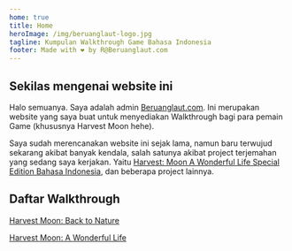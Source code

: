 ```yaml
---
home: true
title: Home
heroImage: /img/beruanglaut-logo.jpg
tagline: Kumpulan Walkthrough Game Bahasa Indonesia
footer: Made with ❤️ by R@Beruanglaut.com
---
```

## Sekilas mengenai website ini
Halo semuanya.
Saya adalah admin [Beruanglaut.com](https://beruanglaut.com).
Ini merupakan website yang saya buat untuk menyediakan Walkthrough bagi para pemain Game (khususnya Harvest Moon hehe).

Saya sudah merencanakan website ini sejak lama, namun baru terwujud sekarang akibat banyak kendala, salah satunya akibat project terjemahan yang sedang saya kerjakan. Yaitu [Harvest: Moon A Wonderful Life Special Edition Bahasa Indonesia](https://beruanglaut.com/rom/harvest-moon-a-wonderful-life-special-edition-bahasa-indonesia/), dan beberapa project lainnya.

## Daftar Walkthrough
[Harvest Moon: Back to Nature](/walkthrough-harvest-moon-btn/sekilas-mengenai-game.html)


[Harvest Moon: A Wonderful Life](/walkthrough-harvest-moon-a-wonderful-life)
